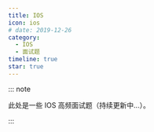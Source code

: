 ```yaml
---
title: IOS
icon: ios
# date: 2019-12-26
category:
  - IOS
  - 面试题
timeline: true
star: true
---
```


::: note

此处是一些 IOS 高频面试题（持续更新中...）。

:::

<!-- more -->
